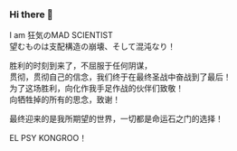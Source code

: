 ### Hi there 👋

I am 狂気のMAD SCIENTIST  
望むものは支配構造の崩壊、そして混沌なり！

胜利的时刻到来了，不屈服于任何阴谋，  
贯彻，贯彻自己的信念，我们终于在最终圣战中奋战到了最后！  
为了这场胜利，向化作我手足作战的伙伴们致敬！  
向牺牲掉的所有的思念，致谢！

最终迎来的是我所期望的世界，一切都是命运石之门的选择！

EL PSY KONGROO！
